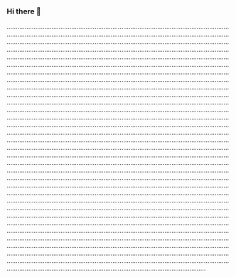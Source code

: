### Hi there 👋

...............................................................................................................................................................................................................................................................................................................................................................................................................................................................................................................................................................................................................................................................................................................................................................................................................................................................................................................................................................................................................................................................................................................................................................................................................................................................................................................................................................................................................................................................................................................................................................................................................................................................................................................................................................................................................................................................................................................................................................................................................................................................................................................................................................................................................................................................................................................................................................................................................................................................................................................................................................................................................................................................................................................................................................................................................................................................................................................................................................................................................................................................................................................................................................................................................................................................................................................................................................................................................................................................................................................................................................................................................................................................................................................................................................................................................................................................................................................................................................................................................................................................................................................................................................................................................................................